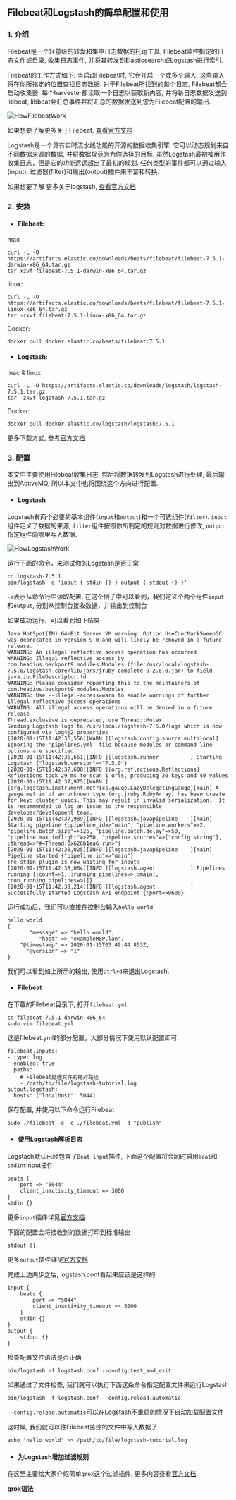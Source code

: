 ## Filebeat和Logstash的简单配置和使用

### 1. 介绍

Filebeat是一个轻量级的转发和集中日志数据的托运工具, Filebeat监控指定的日志文件或目录, 收集日志事件, 并将其转发到Elasticsearch或Logstash进行索引. 

Filebeat的工作方式如下: 当启动Filebeat时, 它会开启一个或多个输入, 这些输入将在你所指定的位置查找日志数据. 对于Filebeat所找到的每个日志, Filebeat都会启动收集器. 每个harvester都读取一个日志以获取新内容, 并将新日志数据发送到libbeat, libbeat会汇总事件并将汇总的数据发送到您为Filebeat配置的输出. 
   
![HowFilebeatWork](https://github.com/unknown-admin/document/blob/master/images/filebeat.png)
   
如果想要了解更多关于Filebeat, [查看官方文档](https://www.elastic.co/guide/en/beats/filebeat/current/index.html)
   
Logstash是一个具有实时流水线功能的开源的数据收集引擎. 它可以动态规划来自不同数据来源的数据, 并将数据规范为为你选择的目标. 虽然Logstash最初被用作收集日志，但是它的功能远远超出了最初的规划. 任何类型的事件都可以通过输入(input), 过滤器(filter)和输出(output)插件来丰富和转换. 
   
如果想要了解 更多关于logstash, [查看官方文档](https://www.elastic.co/guide/en/logstash/current/index.html)

### 2. 安装
- #### Filebeat:

mac
````shell script
curl -L -O https://artifacts.elastic.co/downloads/beats/filebeat/filebeat-7.5.1-darwin-x86_64.tar.gz
tar xzvf filebeat-7.5.1-darwin-x86_64.tar.gz
````
linux:
```shell script
curl -L -O https://artifacts.elastic.co/downloads/beats/filebeat/filebeat-7.5.1-linux-x86_64.tar.gz
tar -zxvf filebeat-7.5.1-linux-x86_64.tar.gz
```
Docker:
```shell script
docker pull docker.elastic.co/beats/filebeat:7.5.1
```

- #### Logstash:

mac & linux
```shell script
curl -L -O https://artifacts.elastic.co/downloads/logstash/logstash-7.5.1.tar.gz
tar -zxvf logstash-7.5.1.tar.gz
```
Docker:
```shell script
docker pull docker.elastic.co/logstash/logstash:7.5.1
```

更多下载方式, [参考官方文档](https://www.elastic.co/cn/downloads/logstash)

### 3. 配置

本文中主要使用Filebeat收集日志, 然后将数据转发到Logstash进行处理, 最后输出到ActiveMQ, 所以本文中也将围绕这个方向进行配置.
- #### Logstash
Logstash有两个必要的基本组件(`input`和`output`)和一个可选组件(`filter`). `input`组件定义了数据的来源, `filter`组件按照你所制定的规则对数据进行修改, `output`指定组件向哪里写入数据.

![HowLogstashWork](https://github.com/unknown-admin/document/blob/master/images/basic_logstash_pipeline.png)

运行下面的命令，来测试你的Logstash是否正常
```shell script
cd logstash-7.5.1
bin/logstash -e 'input { stdin {} } output { stdout {} }'
```
`-e`表示从命令行中读取配置. 在这个例子中可以看到，我们定义个两个组件`input`和`output`, 分别从控制台接收数据，并输出到控制台

如果成功运行，可以看到如下结果
```shell script
Java HotSpot(TM) 64-Bit Server VM warning: Option UseConcMarkSweepGC was deprecated in version 9.0 and will likely be removed in a future release.
WARNING: An illegal reflective access operation has occurred
WARNING: Illegal reflective access by com.headius.backport9.modules.Modules (file:/usr/local/logstash-7.5.0/logstash-core/lib/jars/jruby-complete-9.2.8.0.jar) to field java.io.FileDescriptor.fd
WARNING: Please consider reporting this to the maintainers of com.headius.backport9.modules.Modules
WARNING: Use --illegal-access=warn to enable warnings of further illegal reflective access operations
WARNING: All illegal access operations will be denied in a future release
Thread.exclusive is deprecated, use Thread::Mutex
Sending Logstash logs to /usr/local/logstash-7.5.0/logs which is now configured via log4j2.properties
[2020-01-15T11:42:36,556][WARN ][logstash.config.source.multilocal] Ignoring the 'pipelines.yml' file because modules or command line options are specified
[2020-01-15T11:42:36,651][INFO ][logstash.runner          ] Starting Logstash {"logstash.version"=>"7.5.0"}
[2020-01-15T11:42:37,608][INFO ][org.reflections.Reflections] Reflections took 29 ms to scan 1 urls, producing 20 keys and 40 values 
[2020-01-15T11:42:37,975][WARN ][org.logstash.instrument.metrics.gauge.LazyDelegatingGauge][main] A gauge metric of an unknown type (org.jruby.RubyArray) has been create for key: cluster_uuids. This may result in invalid serialization.  It is recommended to log an issue to the responsible developer/development team.
[2020-01-15T11:42:37,989][INFO ][logstash.javapipeline    ][main] Starting pipeline {:pipeline_id=>"main", "pipeline.workers"=>2, "pipeline.batch.size"=>125, "pipeline.batch.delay"=>50, "pipeline.max_inflight"=>250, "pipeline.sources"=>["config string"], :thread=>"#<Thread:0x626b1ea6 run>"}
[2020-01-15T11:42:38,025][INFO ][logstash.javapipeline    ][main] Pipeline started {"pipeline.id"=>"main"}
The stdin plugin is now waiting for input:
[2020-01-15T11:42:38,064][INFO ][logstash.agent           ] Pipelines running {:count=>1, :running_pipelines=>[:main], :non_running_pipelines=>[]}
[2020-01-15T11:42:38,214][INFO ][logstash.agent           ] Successfully started Logstash API endpoint {:port=>9600}
```
运行成功后，我们可以直接在控制台输入`hello world`
```shell script
hello world
{
       "message" => "hello world",
          "host" => "exampleMBP.lan",
    "@timestamp" => 2020-01-15T03:49:44.853Z,
      "@version" => "1"
}
```
我们可以看到如上所示的输出, 使用`Ctrl+d`来退出Logstash.

- #### Filebeat

在下载的Filebeat目录下, 打开`filebeat.yml`
```shell script
cd filebeat-7.5.1-darwin-x86_64
sudo vim filebeat.yml
```

这是filebeat.yml的部分配置，大部分情况下使用默认配置即可.
```
filebeat.inputs:
- type: log
  enabled: true
  paths:
    # Filebeat处理文件的绝对路径
    - /path/to/file/logstash-tutorial.log
output.logstash:
  hosts: ["localhost": 5044]
```

保存配置, 并使用以下命令运行Filebeat
```shell script
sudo ./filebeat -e -c ./filebeat.yml -d "publish"
```

- #### 使用Logstash解析日志
Logstash默认已经包含了`Beat input`插件, 下面这个配置将会同时启用`beat`和`stdint`input插件
```shell script
beats {
    port => "5044"
    client_inactivity_timeout => 3000
}
stdin {}
```

更多`input`插件详见[官方文档](https://www.elastic.co/guide/en/logstash/current/input-plugins.html)

下面的配置会将接收到的数据打印到标准输出
```shell script
stdout {}
```

更多`output`插件详见[官方文档](https://www.elastic.co/guide/en/logstash/current/output-plugins.html)

完成上边两步之后, logstash.conf看起来应该是这样的
```shell script
input {
    beats {
        port => "5044"
        client_inactivity_timeout => 3000
    }
    stdin {}
}
output {
    stdout {}
}
```

检查配置文件语法是否正确
```shell script
bin/logstash -f logstash.conf --config.test_and_exit
```

如果通过了文件检查, 我们就可以执行下面这条命令指定配置文件来运行Logstash
```shell script
bin/logstash -f logstash.conf --config.reload.automatic
```
`--config.reload.automatic`可以在Logstash不重启的情况下自动加载配置文件

这时候, 我们就可以往Filebeat监控的文件中写入数据了
```shell script
echo "hello world" >> /path/to/file/logstash-tutorial.log
```

- #### 为Logstash增加过滤规则
在这里主要给大家介绍简单`grok`这个过滤插件, 更多内容查看[官方文档](https://www.elastic.co/guide/en/logstash/current/plugins-filters-grok.html).

**grok语法**



